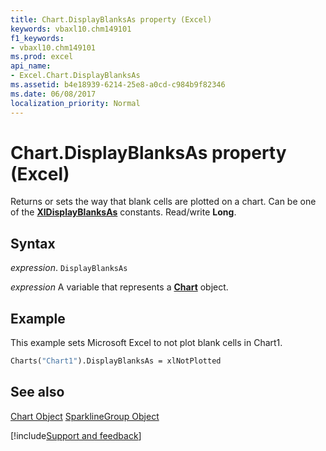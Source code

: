 ```yaml
---
title: Chart.DisplayBlanksAs property (Excel)
keywords: vbaxl10.chm149101
f1_keywords:
- vbaxl10.chm149101
ms.prod: excel
api_name:
- Excel.Chart.DisplayBlanksAs
ms.assetid: b4e18939-6214-25e8-a0cd-c984b9f82346
ms.date: 06/08/2017
localization_priority: Normal
---
```



# Chart.DisplayBlanksAs property (Excel)

Returns or sets the way that blank cells are plotted on a chart. Can be one of the  **[XlDisplayBlanksAs](Excel.XlDisplayBlanksAs.md)** constants. Read/write **Long**.


## Syntax

_expression_. `DisplayBlanksAs`

_expression_ A variable that represents a **[Chart](Excel.Chart(object).md)** object.


## Example

This example sets Microsoft Excel to not plot blank cells in Chart1.


```vb
Charts("Chart1").DisplayBlanksAs = xlNotPlotted
```


## See also


[Chart Object](Excel.Chart(object).md)
[SparklineGroup Object](Excel.SparklineGroup.md)

[!include[Support and feedback](~/includes/feedback-boilerplate.md)]